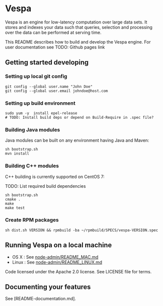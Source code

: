 # Vespa

Vespa is an engine for low-latency computation over large data sets.
It stores and indexes your data such that queries, selection and processing over the
data can be performed at serving time.

This README describes how to build and develop the Vespa engine.
For user documentation see TODO: Github pages link

## Getting started developing

### Setting up local git config

    git config --global user.name "John Doe"
    git config --global user.email johndoe@host.com


### Setting up build environment

    sudo yum -y  install epel-release
    # TODO: Install build deps or depend on Build-Require in .spec file?

### Building Java modules

Java modules can be built on any environment having Java and Maven:

    sh bootstrap.sh
    mvn install

### Building C++ modules

C++ building is currently supported on CentOS 7:

TODO: List required build dependencies

    sh bootstrap.sh
    cmake .
    make
    make test

### Create RPM packages

    sh dist.sh VERSION && rpmbuild -ba ~/rpmbuild/SPECS/vespa-VERSION.spec

## Running Vespa on a local machine

* OS X : See [node-admin/README_MAC.md](node-admin/README_MAC.md)
* Linux : See [node-admin/README_LINUX.md](node-admin/README_LINUX.md)


Code licensed under the Apache 2.0 license. See LICENSE file for terms.

## Documenting your features

See [README-documentation.md].